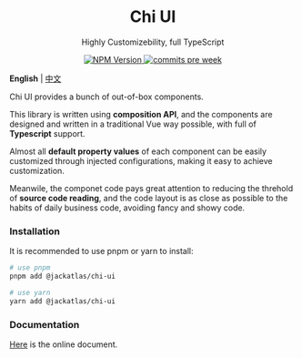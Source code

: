 <h1 align="center">Chi UI</h1>

<p align="center">Highly Customizebility, full TypeScript</p>

<p align="center">
  <a href="https://www.npmjs.com/package/@jackatlas/chi-ui" target="_blank">
    <img src="https://img.shields.io/npm/v/@jackatlas/chi-ui.svg" alt="NPM Version" />
  </a>
  <a href="https://github.com/jackatlas/chi-ui/commits/master" target="_blank">
    <img src="https://img.shields.io/github/commit-activity/w/jackatlas/chi-ui" alt="commits pre week"/>
  </a>
</p>

**English** | [中文](https://github.com/JackAtlas/chi-ui/blob/master/README.md)

Chi UI provides a bunch of out-of-box components.

This library is written using **composition API**, and the components are designed and written in a traditional Vue way possible, with full of **Typescript** support.

Almost all **default property values** of each component can be easily customized through injected configurations, making it easy to achieve customization.

Meanwile, the componet code pays great attention to reducing the threhold of **source code reading**, and the code layout is as close as possible to the habits of daily business code, avoiding fancy and showy code.

### Installation

It is recommended to use pnpm or yarn to install:

```bash
# use pnpm
pnpm add @jackatlas/chi-ui

# use yarn
yarn add @jackatlas/chi-ui
```

### Documentation

[Here](https://chi-ui-docs.vercel.app/) is the online document.
